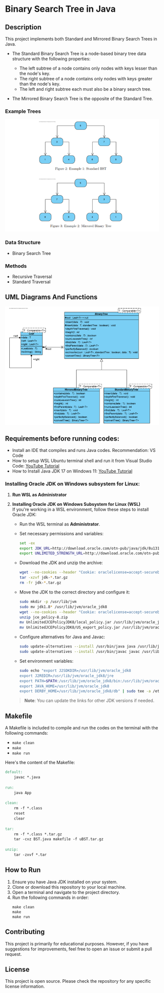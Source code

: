 # Binary Search Tree in Java

## Description

This project implements both Standard and Mirrored Binary Search Trees in Java.

- The Standard Binary Search Tree is a node-based binary tree data structure with the following properties:
  - The left subtree of a node contains only nodes with keys lesser than the node's key.
  - The right subtree of a node contains only nodes with keys greater than the node's key.
  - The left and right subtree each must also be a binary search tree.

- The Mirrored Binary Search Tree is the opposite of the Standard Tree.

### Example Trees

![Example Trees](images/Examples.png)

### Data Structure
- Binary Search Tree

### Methods
- Recursive Traversal
- Standard Traversal

## UML Diagrams And Functions

![UML Diagrams And Functions](images/UML.png)

## Requirements before running codes:

- Install an IDE that compiles and runs Java codes. Recommendation: VS Code
- How to setup WSL Ubuntu terminal shell and run it from Visual Studio Code:
  [YouTube Tutorial](https://www.youtube.com/watch?v=fp45HpZuhS8&t=112s)
- How to Install Java JDK 17 on Windows 11: [YouTube Tutorial](https://www.youtube.com/watch?v=ykAhL1IoQUM&t=136s)

### Installing Oracle JDK on Windows subsystem for Linux:

1. **Run WSL as Administrator**
2. **Installing Oracle JDK on Windows Subsystem for Linux (WSL)**  
   If you're working in a WSL environment, follow these steps to install Oracle JDK:

   - Run the WSL terminal as **Administrator**.
   - Set necessary permissions and variables:
   
     ```bash
     set -ex
     export JDK_URL=http://download.oracle.com/otn-pub/java/jdk/8u131-b11/d54c1d3a095b4ff2b6607d096fa80163/jdk-8u131-linux-x64.tar.gz
     export UNLIMITED_STRENGTH_URL=http://download.oracle.com/otn-pub/java/jce/8/jce_policy-8.zip
     ```

   - Download the JDK and unzip the archive:

     ```bash
     wget --no-cookies --header "Cookie: oraclelicense=accept-securebackup-cookie" ${JDK_URL}
     tar -xzvf jdk-*.tar.gz
     rm -fr jdk-*.tar.gz
     ```

   - Move the JDK to the correct directory and configure it:

     ```bash
     sudo mkdir -p /usr/lib/jvm
     sudo mv jdk1.8* /usr/lib/jvm/oracle_jdk8
     wget --no-cookies --header "Cookie: oraclelicense=accept-securebackup-cookie" ${UNLIMITED_STRENGTH_URL}
     unzip jce_policy-8.zip
     mv UnlimitedJCEPolicyJDK8/local_policy.jar /usr/lib/jvm/oracle_jdk8/jre/lib/security/
     mv UnlimitedJCEPolicyJDK8/US_export_policy.jar /usr/lib/jvm/oracle_jdk8/jre/lib/security/
     ```

   - Configure alternatives for Java and Javac:

     ```bash
     sudo update-alternatives --install /usr/bin/java java /usr/lib/jvm/oracle_jdk8/jre/bin/java 2000
     sudo update-alternatives --install /usr/bin/javac javac /usr/lib/jvm/oracle_jdk8/bin/javac 2000
     ```

   - Set environment variables:

     ```bash
     sudo echo "export J2SDKDIR=/usr/lib/jvm/oracle_jdk8
     export J2REDIR=/usr/lib/jvm/oracle_jdk8/jre
     export PATH=$PATH:/usr/lib/jvm/oracle_jdk8/bin:/usr/lib/jvm/oracle_jdk8/db/bin:/usr/lib/jvm/oracle_jdk8/jre/bin
     export JAVA_HOME=/usr/lib/jvm/oracle_jdk8
     export DERBY_HOME=/usr/lib/jvm/oracle_jdk8/db" | sudo tee -a /etc/profile.d/oraclejdk.sh
     ```

   > **Note**: You can update the links for other JDK versions if needed.

## Makefile

A Makefile is included to compile and run the codes on the terminal with the following commands:

- `make clean`
- `make`
- `make run`

Here's the content of the Makefile:

```makefile
default:
	javac *.java

run:
	java App

clean:
	rm -f *.class
	reset
	clear

tar:
	rm -f *.class *.tar.gz
	tar -cvz BST.java makefile -f uBST.tar.gz

unzip:
	tar -zxvf *.tar
```

## How to Run

1. Ensure you have Java JDK installed on your system.
2. Clone or download this repository to your local machine.
3. Open a terminal and navigate to the project directory.
4. Run the following commands in order:
   ```
   make clean
   make
   make run
   ```

## Contributing

This project is primarily for educational purposes. However, if you have suggestions for improvements, feel free to open an issue or submit a pull request.

## License

This project is open source. Please check the repository for any specific license information.

